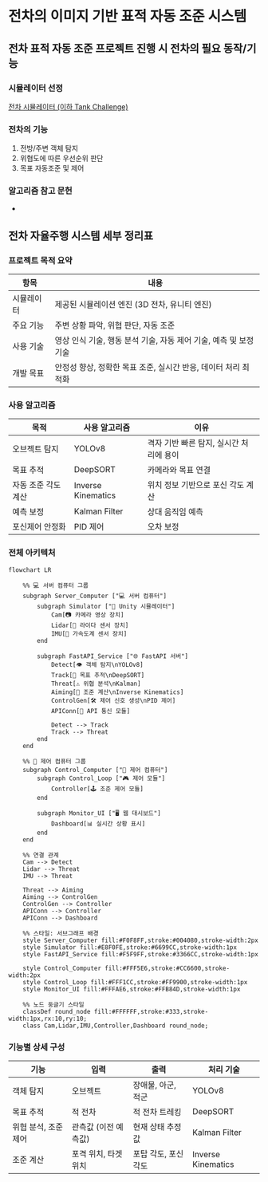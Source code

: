 # **전차의 이미지 기반 표적 자동 조준 시스템**

## 전차 표적 자동 조준 프로젝트 진행 시 전차의 필요 동작/기능

### 시뮬레이터 선정

[전차 시뮬레이터 (이하 Tank Challenge)](https://bangbaedong-vallet-co-ltd.gitbook.io/tank-challenge)

### 전차의 기능

1. 전방/주변 객체 탐지
2. 위협도에 따른 우선순위 판단
3. 목표 자동조준 및 제어

### 알고리즘 참고 문헌

-

## 전차 자율주행 시스템 세부 정리표

### 프로젝트 목적 요약

| **항목**   | **내용**                                                          |
| ---------- | ----------------------------------------------------------------- |
| 시뮬레이터 | 제공된 시뮬레이션 엔진 (3D 전차, 유니티 엔진)                     |
| 주요 기능  | 주변 상황 파악, 위협 판단, 자동 조준                              |
| 사용 기술  | 영상 인식 기술, 행동 분석 기술, 자동 제어 기술, 예측 및 보정 기술 |
| 개발 목표  | 안정성 향상, 정확한 목표 조준, 실시간 반응, 데이터 처리 최적화    |

### 사용 알고리즘

| **목적**            | **사용 알고리즘**  | **이유**                                |
| ------------------- | ------------------ | --------------------------------------- |
| 오브젝트 탐지       | YOLOv8             | 격자 기반 빠른 탐지, 실시간 처리에 용이 |
| 목표 추적           | DeepSORT           | 카메라와 목표 연결                      |
| 자동 조준 각도 계산 | Inverse Kinematics | 위치 정보 기반으로 포신 각도 계산       |
| 예측 보정           | Kalman Filter      | 상대 움직임 예측                        |
| 포신제어 안정화     | PID 제어           | 오차 보정                               |

### 전체 아키텍처

```mermaid
flowchart LR

    %% 💻 서버 컴퓨터 그룹
    subgraph Server_Computer ["💻 서버 컴퓨터"]
        subgraph Simulator ["🧱 Unity 시뮬레이터"]
            Cam[📷 카메라 영상 장치]
            Lidar[📡 라이다 센서 장치]
            IMU[🎯 가속도계 센서 장치]
        end

        subgraph FastAPI_Service ["🌐 FastAPI 서버"]
            Detect[👁 객체 탐지\nYOLOv8]
            Track[👣 목표 추적\nDeepSORT]
            Threat[⚠️ 위협 분석\nKalman]
            Aiming[🎯 조준 계산\nInverse Kinematics]
            ControlGen[🛠 제어 신호 생성\nPID 제어]
            APIConn[🔗 API 통신 모듈]

            Detect --> Track
            Track --> Threat
        end
    end

    %% 🧠 제어 컴퓨터 그룹
    subgraph Control_Computer ["🧠 제어 컴퓨터"]
        subgraph Control_Loop ["🎮 제어 모듈"]
            Controller[🕹 조준 제어 모듈]
        end

        subgraph Monitor_UI ["🖥 웹 대시보드"]
            Dashboard[📊 실시간 상황 표시]
        end
    end

    %% 연결 관계
    Cam --> Detect
    Lidar --> Threat
    IMU --> Threat

    Threat --> Aiming
    Aiming --> ControlGen
    ControlGen --> Controller
    APIConn --> Controller
    APIConn --> Dashboard

    %% 스타일: 서브그래프 배경
    style Server_Computer fill:#F0F8FF,stroke:#004080,stroke-width:2px
    style Simulator fill:#E8F0FE,stroke:#6699CC,stroke-width:1px
    style FastAPI_Service fill:#F5F9FF,stroke:#3366CC,stroke-width:1px

    style Control_Computer fill:#FFF5E6,stroke:#CC6600,stroke-width:2px
    style Control_Loop fill:#FFF1CC,stroke:#FF9900,stroke-width:1px
    style Monitor_UI fill:#FFFAE6,stroke:#FFB84D,stroke-width:1px

    %% 노드 둥글기 스타일
    classDef round_node fill:#FFFFFF,stroke:#333,stroke-width:1px,rx:10,ry:10;
    class Cam,Lidar,IMU,Controller,Dashboard round_node;
```

### 기능별 상세 구성

| **기능**             | **입력**             | **출력**             | **처리 기술**      |
| -------------------- | -------------------- | -------------------- | ------------------ |
| 객체 탐지            | 오브젝트             | 장애물, 아군, 적군   | YOLOv8             |
| 목표 추적            | 적 전차              | 적 전차 트레킹       | DeepSORT           |
| 위협 분석, 조준 제어 | 관측값 (이전 예측값) | 현재 상태 추정값     | Kalman Filter      |
| 조준 계산            | 포격 위치, 타겟 위치 | 포탑 각도, 포신 각도 | Inverse Kinematics |

